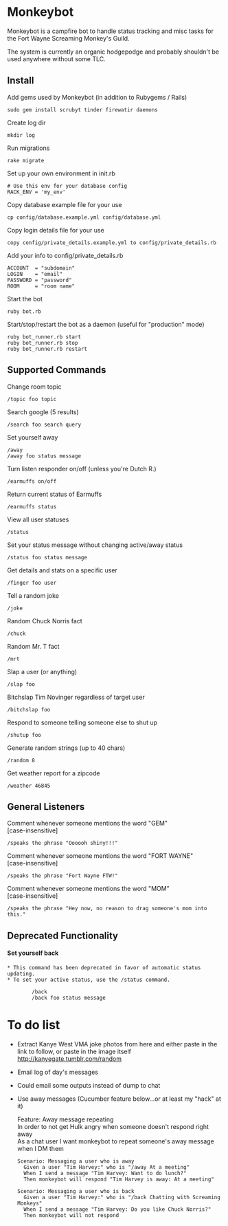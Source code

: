 Monkeybot
===

Monkeybot is a campfire bot to handle status tracking and misc tasks for the Fort Wayne Screaming Monkey's Guild.

The system is currently an organic hodgepodge and probably shouldn't be used anywhere without some TLC.

Install
---

Add gems used by Monkeybot (in addition to Rubygems / Rails)

    sudo gem install scrubyt tinder firewatir daemons

Create log dir

    mkdir log
  
Run migrations

    rake migrate

Set up your own environment in init.rb
    
    # Use this env for your database config
    RACK_ENV = 'my_env'

Copy database example file for your use

    cp config/database.example.yml config/database.yml

Copy login details file for your use

    copy config/private_details.example.yml to config/private_details.rb

Add your info to config/private_details.rb

    ACCOUNT  = "subdomain"
    LOGIN    = "email"
    PASSWORD = "password"
    ROOM     = "room name"
    
Start the bot

    ruby bot.rb

Start/stop/restart the bot as a daemon (useful for "production" mode)

    ruby bot_runner.rb start
    ruby bot_runner.rb stop
    ruby bot_runner.rb restart

Supported Commands
---

Change room topic

    /topic foo topic
  
Search google (5 results)

    /search foo search query
  
Set yourself away

    /away
    /away foo status message
    
Turn listen responder on/off
(unless you're Dutch R.)
	
	/earmuffs on/off
	
Return current status of Earmuffs

	/earmuffs status
  
View all user statuses

    /status
  
Set your status message without changing active/away status

    /status foo status message
  
Get details and stats on a specific user

    /finger foo user
  
Tell a random joke

    /joke
  
Random Chuck Norris fact

    /chuck

Random Mr. T fact

    /mrt
  
Slap a user (or anything)

    /slap foo
    
Bitchslap Tim Novinger regardless of target user

    /bitchslap foo
    
Respond to someone telling someone else to shut up
    
    /shutup foo

Generate random strings (up to 40 chars)

    /random 8

Get weather report for a zipcode

    /weather 46845

General Listeners
---

Comment whenever someone mentions the word "GEM"  
[case-insensitive]

    /speaks the phrase "Oooooh shiny!!!"

Comment whenever someone mentions the word "FORT WAYNE"  
[case-insensitive]

    /speaks the phrase "Fort Wayne FTW!"
    
Comment whenever someone mentions the word "MOM"  
[case-insensitive]

    /speaks the phrase "Hey now, no reason to drag someone's mom into this."
    
Deprecated Functionality
---

#### Set yourself back
	* This command has been deprecated in favor of automatic status updating. 
	* To set your active status, use the /status command.

		    /back
		    /back foo status message
    
To do list
===

* Extract Kanye West VMA joke photos from here and either paste in the link to follow, or paste in the image itself  
	http://kanyegate.tumblr.com/random

* Email log of day's messages
* Could email some outputs instead of dump to chat
* Use away messages (Cucumber feature below...or at least my "hack" at it)

    Feature: Away message repeating  
      In order to not get Hulk angry when someone doesn't respond right away  
      As a chat user I want monkeybot to repeat someone's away message when I DM them
    
      Scenario: Messaging a user who is away  
        Given a user "Tim Harvey:" who is "/away At a meeting"  
        When I send a message "Tim Harvey: Want to do lunch?"  
        Then monkeybot will respond "Tim Harvey is away: At a meeting"  
      
      Scenario: Messaging a user who is back  
        Given a user "Tim Harvey:" who is "/back Chatting with Screaming Monkeys"  
        When I send a message "Tim Harvey: Do you like Chuck Norris?"  
        Then monkeybot will not respond  
